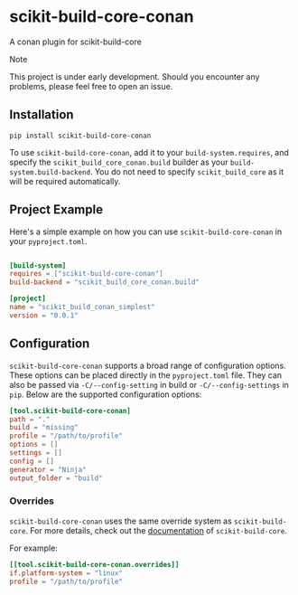 # scikit-build-core-conan

A conan plugin for scikit-build-core

> [!NOTE]
> This project is under early development. Should you encounter any problems, please feel free to open an issue.

## Installation

```shell
pip install scikit-build-core-conan
```

To use `scikit-build-core-conan`, add it to your `build-system.requires`, and specify
the `scikit_build_core_conan.build` builder as your `build-system.build-backend`. You do not need to
specify `scikit_build_core` as it will be required automatically.

## Project Example

Here's a simple example on how you can use `scikit-build-core-conan` in your `pyproject.toml`.

```toml

[build-system]
requires = ["scikit-build-core-conan"]
build-backend = "scikit_build_core_conan.build"

[project]
name = "scikit_build_conan_simplest"
version = "0.0.1"
```

## Configuration

`scikit-build-core-conan` supports a broad range of configuration options. These options can be placed directly in
the `pyproject.toml` file. They can also be passed via `-C/--config-setting` in build or `-C/--config-settings`
in `pip`. Below are the supported configuration options:

```toml
[tool.scikit-build-core-conan]
path = "."
build = "missing"
profile = "/path/to/profile"
options = []
settings = []
config = []
generator = "Ninja"
output_folder = "build"
```

### Overrides

`scikit-build-core-conan` uses the same override system as `scikit-build-core`. For more details, check out the
[documentation](https://scikit-build-core.readthedocs.io/en/latest/configuration.html#overrides) of `scikit-build-core`.

For example:

```toml
[[tool.scikit-build-core-conan.overrides]]
if.platform-system = "linux"
profile = "/path/to/profile"
```
